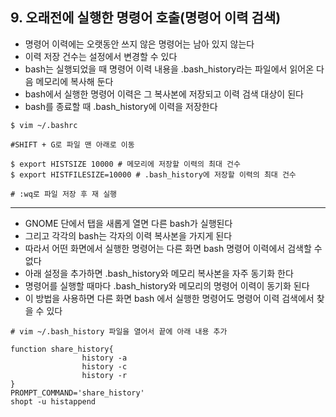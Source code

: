 
## 9. 오래전에 실행한 명령어 호출(명령어 이력 검색)

- 명령어 이력에는 오랫동안 쓰지 않은 명령어는 남아 있지 않는다
- 이력 저장 건수는 설정에서 변경할 수 있다 
- bash는 실행되었을 때 명령어 이력 내용을 .bash_history라는 파일에서 읽어온 다음 메모리에 복사해 둔다
- bash에서 실행한 명령어 이력은 그 복사본에 저장되고 이력 검색 대상이 된다
- bash를 종료할 때 .bash_history에 이력을 저장한다

```
$ vim ~/.bashrc

#SHIFT + G로 파일 맨 아래로 이동

$ export HISTSIZE 10000 # 메모리에 저장할 이력의 최대 건수 
$ export HISTFILESIZE=10000 # .bash_history에 저장할 이력의 최대 건수

# :wq로 파일 저장 후 재 실행
```

<hr>

- GNOME 단에서 탭을 새롭게 열면 다른 bash가 실행된다
- 그리고 각각의 bash는 각자의 이력 복사본을 가지게 된다
- 따라서 어떤 화면에서 실행한 명령어는 다른 화면 bash 명령어 이력에서 검색할 수 없다
- 아래 설정을 추가하면 .bash_history와 메모리 복사본을 자주 동기화 한다
- 명령어를 실행할 때마다 .bash_history와 메모리의 명령어 이력이 동기화 된다 
- 이 방법을 사용하면 다른 화면 bash 에서 실행한 명령어도 명령어 이력 검색에서 찾을 수 있다

```
# vim ~/.bash_history 파일을 열어서 끝에 아래 내용 추가  

function share_history{
				history -a
				history -c
				history -r
}
PROMPT_COMMAND='share_history'
shopt -u histappend
```
